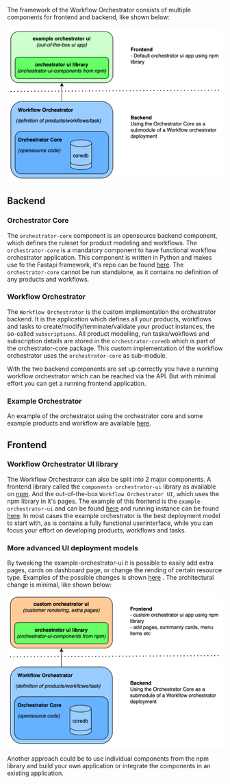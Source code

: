 The framework of the Workflow Orchestrator consists of multiple components for frontend and backend, like shown below:

![Screenshot](img/base-orchestrator-setup.png)

## Backend

### Orchestrator Core
The `orchestrator-core` component is an opensource backend component, which defines the ruleset for product modeling and workflows.  The `orchestrator-core` is a mandatory component to have functional workflow orchestrator application. This component is written in Python and makes use fo the Fastapi framework,  it's repo can be found [here](https://github.com/workfloworchestrator/orchestrator-core). The `orchestrator-core` cannot be run standalone, as it contains no definition of any products and workflows.

### Workflow Orchestrator
The `Workflow Orchestrator` is the custom implementation the orchestrator backend. It is the application which defines all your products, workflows and tasks to create/modify/terminate/validate your product instances, the so-called `subscriptions`. All product modelling, run tasks/wokflows and subscription details are stored in the `orchestrator-coredb` which is part of the orchestrator-core package. This custom implementation of the workflow orchestrator uses the `orchestrator-core` as sub-module.

With the two backend components are set up correctly you have a running workflow orchestrator which can be reached via the API. But with minimal effort you can get a running frontend application.

###  Example Orchestrator
An example of the orchestrator using the orchestrator core and some example products and workflow are available [here](https://github.com/workfloworchestrator/example-orchestrator).

## Frontend

### Workflow Orchestrator UI library
The Workflow Orchestrator can also be split into 2 major components. A frontend library called the `components orchestrator-ui` library as available on [npm](https://www.npmjs.com/package/@orchestrator-ui/orchestrator-ui-components). And the out-of-the-box `Workflow Orchestrator UI`, which uses the npm library in it's pages. The example of this frontend is the `example-orchestrator-ui` and can be found [here](https://github.com/workfloworchestrator/example-orchestrator-ui) and running instance can be found [here](https://demo.workfloworchestrator.org/). In most cases the example orchestrator is the best deployment model to start with, as is contains a fully functional userinterface, while you can focus your effort on developing products, workflows and tasks.

### More advanced UI deployment models
By tweaking the example-orchestrator-ui it is possible to easily add extra pages, cards on dashboard page, or change the rending of certain resource type. Examples of the possible changes is shown [here](architecture/orchestration/orchestration-ui) . The architectural change is minimal, like shown below:

![Screenshot](img/custom-orchestrator-setup.png)

Another approach could be to use individual components from the npm library and build your own application or integrate the components in an existing application.
